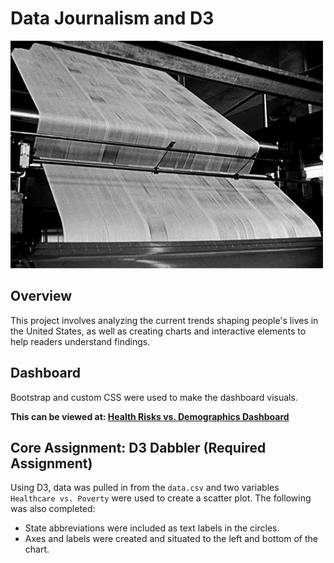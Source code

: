 # Data Journalism and D3

![header](image/README/header.gif)

## Overview

This project involves analyzing the current trends shaping people's lives in the United States, as well as creating charts and interactive elements to help readers understand findings.

## Dashboard

Bootstrap and custom CSS were used to make the dashboard visuals.

**This can be viewed at: [Health Risks vs. Demographics Dashboard](https://kerwehner.github.io/D3/)**

## Core Assignment: D3 Dabbler (Required Assignment)

Using D3, data was pulled in from the `data.csv` and two variables `Healthcare vs. Poverty` were used to create a scatter plot. The following was also completed:

* State abbreviations were included as text labels in the circles.
* Axes and labels were created and situated to the left and bottom of the chart.
